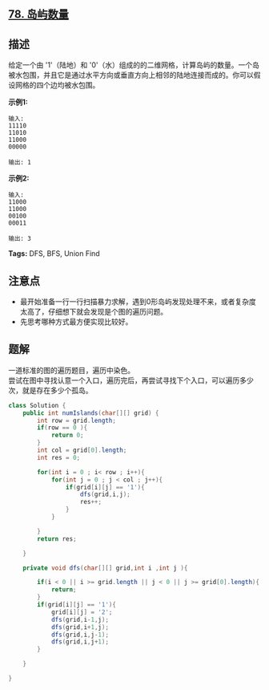## [78. 岛屿数量][leetcode_url]

## 描述

给定一个由 '1'（陆地）和 '0'（水）组成的的二维网格，计算岛屿的数量。一个岛被水包围，并且它是通过水平方向或垂直方向上相邻的陆地连接而成的。你可以假设网格的四个边均被水包围。


__示例1:__ 

```
输入:
11110
11010
11000
00000

输出: 1
```

__示例2:__ 

```
输入:
11000
11000
00100
00011

输出: 3
```

**Tags:** DFS, BFS, Union Find


## 注意点
- 最开始准备一行一行扫描暴力求解，遇到0形岛屿发现处理不来，或者复杂度太高了，仔细想下就会发现是个图的遍历问题。
- 先思考哪种方式最方便实现比较好。


## 题解 

一道标准的图的遍历题目，遍历中染色。  
尝试在图中寻找认意一个入口，遍历完后，再尝试寻找下个入口，可以遍历多少次，就是存在多少个孤岛。

```java
class Solution {
    public int numIslands(char[][] grid) {
        int row = grid.length;
        if(row == 0 ){
            return 0;
        }
        int col = grid[0].length;
        int res = 0;

        for(int i = 0 ; i< row ; i++){
            for(int j = 0 ; j < col ; j++){
                if(grid[i][j] == '1'){
                    dfs(grid,i,j);
                    res++;
                }
            }

        }
        return res;

    }

    private void dfs(char[][] grid,int i ,int j ){

        if(i < 0 || i >= grid.length || j < 0 || j >= grid[0].length){
            return;
        }
        if(grid[i][j] == '1'){
            grid[i][j] = '2';
            dfs(grid,i-1,j);
            dfs(grid,i+1,j);
            dfs(grid,i,j-1);
            dfs(grid,i,j+1);
        }

    }

}
```



[leetcode_url]: https://leetcode.com/problems/number-of-islands/

